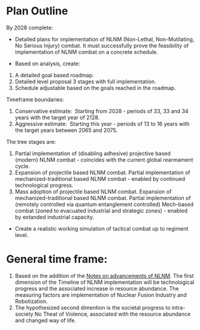 # Plan Outline

By 2028 complete:

* Detailed plans for implementation of NLNM (Non-Lethal, Non-Mutilating, No Serious Injury) combat. It must successfully prove the feasibility of implementation of NLNM combat on a concrete schedule.

* Based on analysis, create:

1. A detailed goal based roadmap.
2. Detailed level proposal 3 stages with full implementation.  
3. Schedule adjustable based on the goals reached in the roadmap.

Timeframe boundaries:

1. Conservative estimate:  Starting from 2028 - periods of 33, 33 and 34 years with the target year of 2128.
2. Aggressive estimate:  Starting this year - periods of 13 to 16 years with the target years between 2065 and 2075.

The tree stages are:

1. Partial implementation of (disabling adhesive) projective based (modern) NLNM combat - coincides with the current global rearmament cycle.
2. Expansion of projectile based NLNM combat. Partial implementation of mechanized-traditional based NLNM combat - enabled by continued technological progress.
3. Mass adoption of projectile based NLNM combat. Expansion of mechanized-traditional based NLNM combat. Partial implementation of (remotely controlled via quantum entanglement controlled) Mech-based combat (zoned to evacuated industrial and strategic zones) - enabled by extanded industrial capacity.
  
* Create a realistic working simulation of tactical combat up to regiment level.

# General time frame:

1. Based on the addition of the [Notes on advancements of NLNM](./Notes_on_advancements_of_NLNM.md).  The first dimension of the Timeline of NLNM implementation will be technological progress and the associated increase in resource abundance.  The measuring factors are implementation of Nuclear Fusion Industry and Robotization.
2. The hypothesized second dimention is the societal progress to intra-society No Theat of Violence, associated with the resource abundance and changed way of life.
